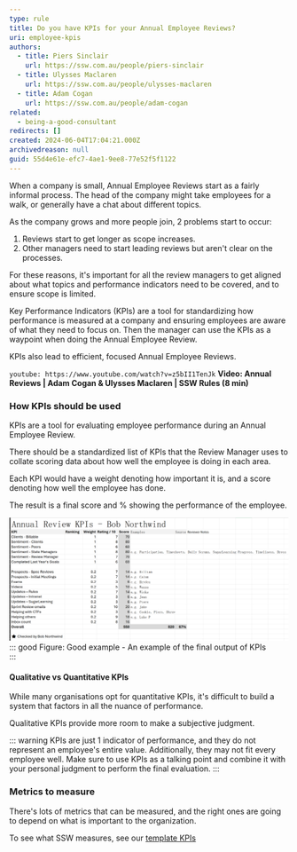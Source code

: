 ```yaml
---
type: rule
title: Do you have KPIs for your Annual Employee Reviews? 
uri: employee-kpis
authors:
  - title: Piers Sinclair
    url: https://ssw.com.au/people/piers-sinclair
  - title: Ulysses Maclaren
    url: https://ssw.com.au/people/ulysses-maclaren
  - title: Adam Cogan
    url: https://ssw.com.au/people/adam-cogan
related:
  - being-a-good-consultant
redirects: []
created: 2024-06-04T17:04:21.000Z
archivedreason: null
guid: 55d4e61e-efc7-4ae1-9ee8-77e52f5f1122
---
```


When a company is small, Annual Employee Reviews start as a fairly informal process. The head of the company might take employees for a walk, or generally have a chat about different topics.

As the company grows and more people join, 2 problems start to occur:
1. Reviews start to get longer as scope increases.
2. Other managers need to start leading reviews but aren't clear on the processes.

For these reasons, it's important for all the review managers to get aligned about what topics and performance indicators need to be covered, and to ensure scope is limited.

Key Performance Indicators (KPIs) are a tool for standardizing how performance is measured at a company and ensuring employees are aware of what they need to focus on. Then the manager can use the KPIs as a waypoint when doing the Annual Employee Review.

KPIs also lead to efficient, focused Annual Employee Reviews. 

<!--endintro-->

`youtube: https://www.youtube.com/watch?v=z5bII1TenJk`
**Video: Annual Reviews | Adam Cogan & Ulysses Maclaren | SSW Rules (8 min)**

### How KPIs should be used
KPIs are a tool for evaluating employee performance during an Annual Employee Review. 

There should be a standardized list of KPIs that the Review Manager uses to collate scoring data about how well the employee is doing in each area.

Each KPI would have a weight denoting how important it is, and a score denoting how well the employee has done.

The result is a final score and % showing the performance of the employee.

![Good example - An example of the final output of KPIs](BobNorthwindKpis.png)
::: good
Figure: Good example - An example of the final output of KPIs  
:::

#### Qualitative vs Quantitative KPIs
While many organisations opt for quantitative KPIs, it's difficult to build a system that factors in all the nuance of performance. 

Qualitative KPIs provide more room to make a subjective judgment.

::: warning
KPIs are just 1 indicator of performance, and they do not represent an employee's entire value. Additionally, they may not fit every employee well. Make sure to use KPIs as a talking point and combine it with your personal judgment to perform the final evaluation. 
:::

### Metrics to measure
There's lots of metrics that can be measured, and the right ones are going to depend on what is important to the organization.

To see what SSW measures, see our [template KPIs](https://github.com/SSWConsulting/SSW.EmployeeKPIs)
